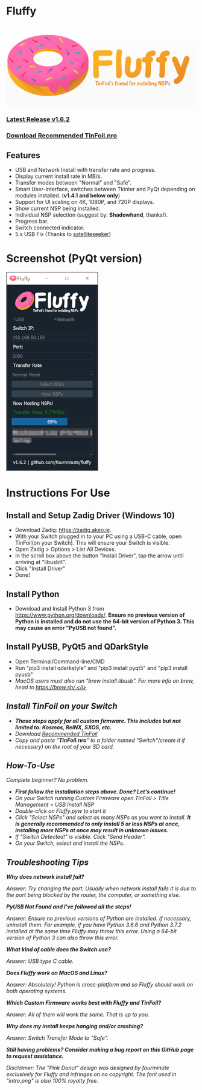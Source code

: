 # Fluffy
![intro](intro.png)

### <b><a href="https://github.com/fourminute/Fluffy/releases/tag/v1.6.2">Latest Release v1.6.2</a></b>
### <b><a href="https://github.com/fourminute/Fluffy/blob/master/Tinfoil.nro">Download Recommended TinFoil.nro</a></b>

## Features
* USB and Network Install with transfer rate and progress.
* Display current install rate in MB/s.
* Transfer modes between "Normal" and "Safe".
* Smart User-Interface, switches between Tkinter and PyQt depending on modules installed. (<b>v1.4.1 and below only</b>)
* Support for UI scaling on 4K, 1080P, and 720P displays.
* Show current NSP being installed.
* Individual NSP selection (suggest by: <b>Shadowhand</b>, thanks!).
* Progress bar.
* Switch connected indicator.
* 5.x USB Fix (Thanks to <a href="https://github.com/satelliteseeker">satelliteseeker</a>)

# Screenshot (PyQt version)
![screenshot](screenshot6d1d3.png)


# Instructions For Use
## Install and Setup Zadig Driver (Windows 10)
* Download Zadig: https://zadig.akeo.ie.
* With your Switch plugged in to your PC using a USB-C cable, open TinFoil(on your Switch). This will ensure your Switch is visible.
* Open Zadig > Options > List All Devices.
* In the scroll box above the button "Install Driver", tap the arrow until arriving at "libusbK".
* Click "Install Driver"
* Done!

## Install Python
* Download and Install Python 3 from https://www.python.org/downloads/. <b>Ensure no previous version of Python is installed and do not use the 64-bit version of Python 3. This may cause an error "PyUSB not found".</b>

## Install PyUSB, PyQt5 and QDarkStyle
* Open Terminal/Command-line/CMD
* Run "pip3 install qdarkstyle" and "pip3 install pyqt5" and "pip3 install pyusb"
* <i>MacOS users must also run "brew install libusb". For more info on brew, head to https://brew.sh/.</i>

## Install TinFoil on your Switch
* <b>These steps apply for all custom firmware. This includes but not limited to: Kosmos, ReINX, SXOS, etc.</b>
* Download <a href="https://github.com/fourminute/Fluffy/blob/master/Tinfoil.nro">Recommended TinFoil</a>
* Copy and paste "<b>TinFoil.nro</b>" to a folder named "Switch"(create it if necessary) on the root of your SD card.

## How-To-Use
Complete beginner? No problem. 
* <b>First follow the installation steps above. Done? Let's continue!</b>
* On your Switch running Custom Firmware open TinFoil > Title Management > USB Install NSP
* Double-click on Fluffy.pyw to start it
* Click "Select NSPs" and select as many NSPs as you want to install. <b>It is generally recommended to only install 5 or less NSPs at once, installing more NSPs at once may result in unknown issues.</b>
* If "Switch Detected!" is visible. Click "Send Header".
* On your Switch, select and install the NSPs.

## Troubleshooting Tips
<b>Why does network install fail?</b>

Answer: Try changing the port. Usually when network install fails it is due to the port being blocked by the router, the computer, or something else.

<b>PyUSB Not Found and I've followed all the steps!</b>

Answer: Ensure no previous versions of Python are installed. If necessary, uninstall them. For example, if you have Python 3.6.6 and Python 3.7.2 installed at the same time Fluffy may throw this error. Using a 64-bit version of Python 3 can also throw this error.

<b>What kind of cable does the Switch use?</b>

Answer: USB type C cable.

<b>Does Fluffy work on MacOS and Linux?</b>

Answer: Absolutely! Python is cross-platform and so Fluffy should work on both operating systems.

<b>Which Custom Firmware works best with Fluffy and TinFoil?</b>

Answer: All of them will work the same. That is up to you.

<b>Why does my install keeps hanging and/or crashing?</b>

Answer: Switch Transfer Mode to "Safe".

<b>Still having problems? Consider making a bug report on this GitHub page to request assistance.</b>

<i>Disclaimer: The "Pink Donut" design was designed by fourminute exclusively for Fluffy and infringes on no copyright. The font used in "intro.png" is also 100% royalty free.</i>
